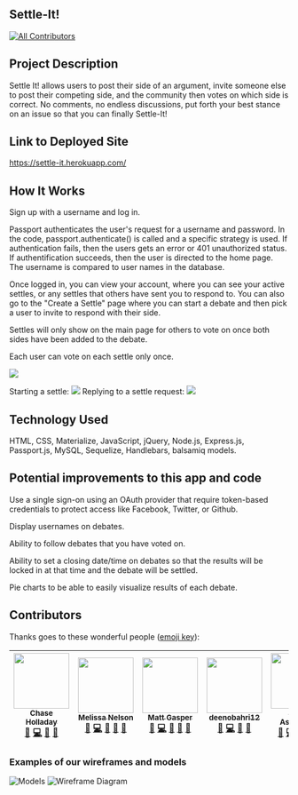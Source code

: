## Settle-It!
[![All Contributors](https://img.shields.io/badge/all_contributors-6-orange.svg?style=flat-square)](#contributors)
<!-- [![All Contributors](https://img.shields.io/badge/all_contributors-0-orange.svg?style=flat-square)](#contributors) -->

## Project Description

Settle It! allows users to post their side of an argument, invite someone else to post their competing side, and the community then votes on which side is correct. No comments, no endless discussions, put forth your best stance on an issue so that you can finally Settle-It!

## Link to Deployed Site

https://settle-it.herokuapp.com/

## How It Works

Sign up with a username and log in. 

Passport authenticates the user's request for a username and password. In the code, passport.authenticate() is called and a specific strategy is used. If authentication fails, then the users gets an error or 401 unauthorized status. If authentification succeeds, then the user is directed to the home page. The username is compared to user names in the database.

Once logged in, you can view your account, where you can see your active settles, or any settles that others have sent you to respond to. You can also go to the "Create a Settle" page where you can start a debate and then pick a user to invite to respond with their side.

Settles will only show on the main page for others to vote on once both sides have been added to the debate.

Each user can vote on each settle only once.

![](screenshot.gif)

Starting a settle:
![](screenshot2.gif)
Replying to a settle request:
![](screenshot3.gif)


## Technology Used
HTML, CSS, Materialize, JavaScript, jQuery, Node.js, Express.js, Passport.js, MySQL, Sequelize, Handlebars, balsamiq models.


## Potential improvements to this app and code

Use a single sign-on using an OAuth provider that require token-based credentials to protect access like Facebook, Twitter, or Github.

Display usernames on debates.

Ability to follow debates that you have voted on.

Ability to set a closing date/time on debates so that the results will be locked in at that time and the debate will be settled.

Pie charts to be able to easily visualize results of each debate.


<!-- follow the instructions here https://www.npmjs.com/package/all-contributors-cli 
after intial set up, add people and their icon by using npm run contributers:add -- mnelson doc code
then run the command npm run contributors:generate-->
## Contributors

Thanks goes to these wonderful people ([emoji key](https://github.com/kentcdodds/all-contributors#emoji-key)):
<!-- ALL-CONTRIBUTORS-LIST:START - Do not remove or modify this section -->
<!-- prettier-ignore -->
| [<img src="https://avatars2.githubusercontent.com/u/39205866?v=4" width="100px;"/><br /><sub><b>Chase Holladay</b></sub>](https://www.linkedin.com/in/chaseholladay/)<br />[📖](https://github.com/mnelson13/Settle-It/commits?author=chaseholladay "Documentation") [💻](https://github.com/mnelson13/Settle-It/commits?author=chaseholladay "Code") [🤔](#ideas-chaseholladay "Ideas, Planning, & Feedback") [👀](#review-chaseholladay "Reviewed Pull Requests") | [<img src="https://avatars3.githubusercontent.com/u/38267278?v=4" width="100px;"/><br /><sub><b>Melissa Nelson</b></sub>](https://github.com/mnelson13)<br />[📖](https://github.com/mnelson13/Settle-It/commits?author=mnelson13 "Documentation") [💻](https://github.com/mnelson13/Settle-It/commits?author=mnelson13 "Code") [🤔](#ideas-mnelson13 "Ideas, Planning, & Feedback") [👀](#review-mnelson13 "Reviewed Pull Requests") [🎨](#design-mnelson13 "Design") | [<img src="https://avatars0.githubusercontent.com/u/36514598?v=4" width="100px;"/><br /><sub><b>Matt Gasper</b></sub>](https://github.com/mattypockets)<br />[📖](https://github.com/mnelson13/Settle-It/commits?author=mattypockets "Documentation") [💻](https://github.com/mnelson13/Settle-It/commits?author=mattypockets "Code") [🤔](#ideas-mattypockets "Ideas, Planning, & Feedback") [👀](#review-mattypockets "Reviewed Pull Requests") [🎨](#design-mattypockets "Design") | [<img src="https://avatars0.githubusercontent.com/u/41357885?v=4" width="100px;"/><br /><sub><b>deenobahri12</b></sub>](https://github.com/deenobahri12)<br />[📖](https://github.com/mnelson13/Settle-It/commits?author=deenobahri12 "Documentation") [💻](https://github.com/mnelson13/Settle-It/commits?author=deenobahri12 "Code") [🤔](#ideas-deenobahri12 "Ideas, Planning, & Feedback") [👀](#review-deenobahri12 "Reviewed Pull Requests") | [<img src="https://avatars1.githubusercontent.com/u/43099258?v=4" width="100px;"/><br /><sub><b>Yuval Ashkenazi</b></sub>](https://github.com/Yuvashkenazi)<br />[📖](https://github.com/mnelson13/Settle-It/commits?author=Yuvashkenazi "Documentation") [💻](https://github.com/mnelson13/Settle-It/commits?author=Yuvashkenazi "Code") [🤔](#ideas-Yuvashkenazi "Ideas, Planning, & Feedback") [👀](#review-Yuvashkenazi "Reviewed Pull Requests") [🐛](https://github.com/mnelson13/Settle-It/issues?q=author%3AYuvashkenazi "Bug reports") | [<img src="https://avatars3.githubusercontent.com/u/12818787?v=4" width="100px;"/><br /><sub><b>Spencer Berg</b></sub>](https://github.com/sbd367)<br />[📖](https://github.com/mnelson13/Settle-It/commits?author=sbd367 "Documentation") [💻](https://github.com/mnelson13/Settle-It/commits?author=sbd367 "Code") [🤔](#ideas-sbd367 "Ideas, Planning, & Feedback") [👀](#review-sbd367 "Reviewed Pull Requests") [🐛](https://github.com/mnelson13/Settle-It/issues?q=author%3Asbd367 "Bug reports") |
| :---: | :---: | :---: | :---: | :---: | :---: |
<!-- ALL-CONTRIBUTORS-LIST:END -->
<!-- Thanks goes to these wonderful people ([emoji key](https://github.com/kentcdodds/all-contributors#emoji-key)): -->

<!-- ALL-CONTRIBUTORS-LIST:START - Do not remove or modify this section -->
<!-- prettier-ignore -->
<!-- ALL-CONTRIBUTORS-LIST:END -->

<!-- This project follows the [all-contributors](https://github.com/kentcdodds/all-contributors) specification. Contributions of any kind welcome! -->



### Examples of our wireframes and models


<img src="public/css/Settle-It Models Diagram.png" href="https://www.lucidchart.com/invitations/accept/20eca931-1b53-4383-bf72-e04d465b0cb1" alt="Models" />

<img src="public/css/wireframe1.png" href="https://balsamiq.cloud/s38sisx/p8329os" alt="Wireframe Diagram"/>

